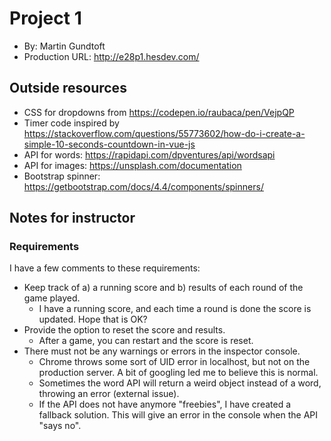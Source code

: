 # Project 1
+ By: Martin Gundtoft
+ Production URL: http://e28p1.hesdev.com/

## Outside resources
+ CSS for dropdowns from https://codepen.io/raubaca/pen/VejpQP
+ Timer code inspired by https://stackoverflow.com/questions/55773602/how-do-i-create-a-simple-10-seconds-countdown-in-vue-js
+ API for words: https://rapidapi.com/dpventures/api/wordsapi
+ API for images: https://unsplash.com/documentation
+ Bootstrap spinner: https://getbootstrap.com/docs/4.4/components/spinners/

## Notes for instructor
### Requirements
I have a few comments to these requirements:

* Keep track of a) a running score and b) results of each round of the game played.
  * I have a running score, and each time a round is done the score is updated. Hope that is OK?
* Provide the option to reset the score and results.
  * After a game, you can restart and the score is reset.
* There must not be any warnings or errors in the inspector console.
  * Chrome throws some sort of UID error in localhost, but not on the production server. A bit of googling led me to believe this is normal.
  * Sometimes the word API will return a weird object instead of a word, throwing an error (external issue).
  * If the API does not have anymore "freebies", I have created a fallback solution. This will give an error in the console when the API "says no".
